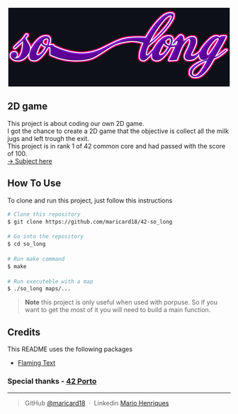 <p align="center">
    <img src="https://github.com/maricard18/42-so_long/blob/main/extras/so_long.png"  alt="so_long">
</p>


## 2D game

This project is about coding our own 2D game. <br>
I got the chance to create a 2D game that the objective is collect all the milk jugs and left trough the exit. <br>
This project is in rank 1 of 42 common core and had passed with the score of 100.<br>
[-> Subject here](https://github.com/maricard18/42-so_long/blob/main/extras/en.subject.pdf)


## How To Use

To clone and run this project, just follow this instructions

```bash
# Clone this repository
$ git clone https://github.com/maricard18/42-so_long

# Go into the repository
$ cd so_long

# Run make command
$ make

# Run executeble with a map
$ ./so_long maps/...
```

> **Note**
> this project is only useful when used with porpuse. So if you want to get the most of it you will need to build a main function.


## Credits

This README uses the following packages

- [Flaming Text](https://www10.flamingtext.com)


### Special thanks - [42 Porto](https://www.42porto.com/en)

---

> GitHub [@maricard18](https://github.com/maricard18) &nbsp;&middot;&nbsp;
> Linkedin [Mario Henriques](https://www.linkedin.com/in/mario18)

